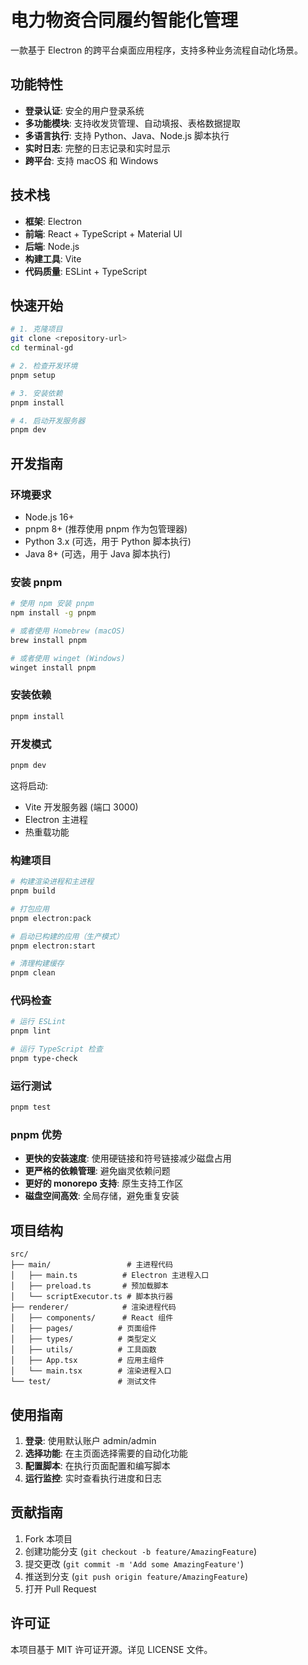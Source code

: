 # 电力物资合同履约智能化管理

一款基于 Electron 的跨平台桌面应用程序，支持多种业务流程自动化场景。

## 功能特性

- **登录认证**: 安全的用户登录系统
- **多功能模块**: 支持收发货管理、自动填报、表格数据提取
- **多语言执行**: 支持 Python、Java、Node.js 脚本执行
- **实时日志**: 完整的日志记录和实时显示
- **跨平台**: 支持 macOS 和 Windows

## 技术栈

- **框架**: Electron
- **前端**: React + TypeScript + Material UI
- **后端**: Node.js
- **构建工具**: Vite
- **代码质量**: ESLint + TypeScript

## 快速开始

```bash
# 1. 克隆项目
git clone <repository-url>
cd terminal-gd

# 2. 检查开发环境
pnpm setup

# 3. 安装依赖
pnpm install

# 4. 启动开发服务器
pnpm dev
```

## 开发指南

### 环境要求

- Node.js 16+
- pnpm 8+ (推荐使用 pnpm 作为包管理器)
- Python 3.x (可选，用于 Python 脚本执行)
- Java 8+ (可选，用于 Java 脚本执行)

### 安装 pnpm

```bash
# 使用 npm 安装 pnpm
npm install -g pnpm

# 或者使用 Homebrew (macOS)
brew install pnpm

# 或者使用 winget (Windows)
winget install pnpm
```

### 安装依赖

```bash
pnpm install
```

### 开发模式

```bash
pnpm dev
```

这将启动:
- Vite 开发服务器 (端口 3000)
- Electron 主进程
- 热重载功能

### 构建项目

```bash
# 构建渲染进程和主进程
pnpm build

# 打包应用
pnpm electron:pack

# 启动已构建的应用（生产模式）
pnpm electron:start

# 清理构建缓存
pnpm clean
```

### 代码检查

```bash
# 运行 ESLint
pnpm lint

# 运行 TypeScript 检查
pnpm type-check
```

### 运行测试

```bash
pnpm test
```

### pnpm 优势

- **更快的安装速度**: 使用硬链接和符号链接减少磁盘占用
- **更严格的依赖管理**: 避免幽灵依赖问题
- **更好的 monorepo 支持**: 原生支持工作区
- **磁盘空间高效**: 全局存储，避免重复安装

## 项目结构

```
src/
├── main/                 # 主进程代码
│   ├── main.ts          # Electron 主进程入口
│   ├── preload.ts       # 预加载脚本
│   └── scriptExecutor.ts # 脚本执行器
├── renderer/            # 渲染进程代码
│   ├── components/      # React 组件
│   ├── pages/          # 页面组件
│   ├── types/          # 类型定义
│   ├── utils/          # 工具函数
│   ├── App.tsx         # 应用主组件
│   └── main.tsx        # 渲染进程入口
└── test/               # 测试文件
```

## 使用指南

1. **登录**: 使用默认账户 admin/admin
2. **选择功能**: 在主页面选择需要的自动化功能
3. **配置脚本**: 在执行页面配置和编写脚本
4. **运行监控**: 实时查看执行进度和日志

## 贡献指南

1. Fork 本项目
2. 创建功能分支 (`git checkout -b feature/AmazingFeature`)
3. 提交更改 (`git commit -m 'Add some AmazingFeature'`)
4. 推送到分支 (`git push origin feature/AmazingFeature`)
5. 打开 Pull Request

## 许可证

本项目基于 MIT 许可证开源。详见 LICENSE 文件。